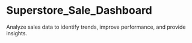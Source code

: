 # Superstore_Sale_Dashboard
Analyze sales data to identify trends, improve performance, and provide insights.
